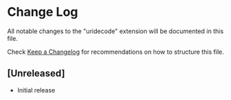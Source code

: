 # Change Log
All notable changes to the "uridecode" extension will be documented in this file.

Check [Keep a Changelog](http://keepachangelog.com/) for recommendations on how to structure this file.

## [Unreleased]
- Initial release
